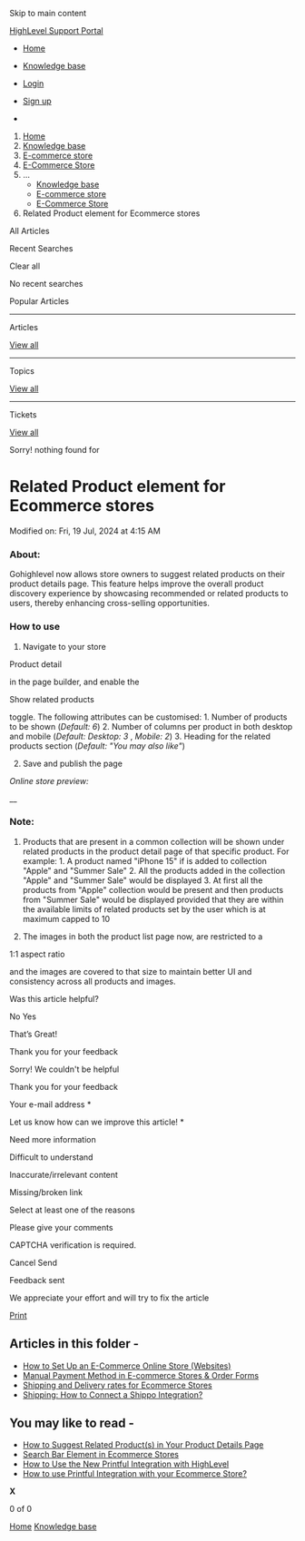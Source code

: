 Skip to main content

[ HighLevel Support Portal ](https://help.gohighlevel.com)

  * [ Home ](/support/home)
  * [ Knowledge base ](/support/solutions)

  * [Login](/support/login)
  * [Sign up](/support/signup)
  * 

  1. [Home](/support/home)
  2. [Knowledge base](/support/solutions)
  3. [E-commerce store](/support/solutions/155000000059)
  4. [E-Commerce Store](/support/solutions/folders/155000000182)
  5. ... 
     * [Knowledge base](/support/solutions)
     * [E-commerce store](/support/solutions/155000000059)
     * [E-Commerce Store](/support/solutions/folders/155000000182)
  6. Related Product element for Ecommerce stores

All  Articles 

Recent Searches

Clear all

No recent searches

Popular Articles

* * *

Articles

[View all](/support/search/solutions)

* * *

Topics

[View all](/support/search/topics)

* * *

Tickets

[View all](/support/search/tickets)

Sorry! nothing found for   

# Related Product element for Ecommerce stores

Modified on: Fri, 19 Jul, 2024 at 4:15 AM

### About:

Gohighlevel now allows store owners to suggest related products on their product details page. This feature helps improve the overall product discovery experience by showcasing recommended or related products to users, thereby enhancing cross-selling opportunities.

### How to use 

  1. Navigate to your store 

Product detail

 in the page builder, and enable the 

Show related products

 toggle. The following attributes can be customised:
    1. Number of products to be shown (_Default: 6_)
    2. Number of columns per product in both desktop and mobile (_Default: Desktop: 3_ , _Mobile: 2_)
    3. Heading for the related products section (_Default: "You may also like"_)  

  2. Save and publish the page

 _Online store preview:_

__  

###   

###   

###   

### Note:

  1. Products that are present in a common collection will be shown under related products in the product detail page of that specific product. For example:
    1. A product named "iPhone 15" if is added to collection "Apple" and "Summer Sale"
    2. All the products added in the collection "Apple" and "Summer Sale" would be displayed
    3. At first all the products from "Apple" collection would be present and then products from "Summer Sale" would be displayed provided that they are within the available limits of related products set by the user which is at maximum capped to 10

  2. The images in both the product list page now, are restricted to a 

1:1 aspect ratio 

and the images are covered to that size to maintain better UI and consistency across all products and images.

Was this article helpful?

No  Yes 

That’s Great!

Thank you for your feedback

Sorry! We couldn't be helpful

Thank you for your feedback

Your e-mail address *

Let us know how can we improve this article! *

Need more information 

Difficult to understand 

Inaccurate/irrelevant content 

Missing/broken link 

Select at least one of the reasons 

Please give your comments 

CAPTCHA verification is required. 

Cancel  Send 

Feedback sent

We appreciate your effort and will try to fix the article

[Print](javascript:print\(\))

## Articles in this folder -

  * [How to Set Up an E-Commerce Online Store (Websites)](/support/solutions/articles/155000001157-how-to-set-up-an-e-commerce-online-store-websites-)
  * [Manual Payment Method in E-commerce Stores & Order Forms](/support/solutions/articles/155000002897-manual-payment-method-in-e-commerce-stores-order-forms)
  * [Shipping and Delivery rates for Ecommerce Stores](/support/solutions/articles/155000002842-shipping-and-delivery-rates-for-ecommerce-stores)
  * [Shipping: How to Connect a Shippo Integration?](/support/solutions/articles/155000003109-shipping-how-to-connect-a-shippo-integration-)

## You may like to read -

  * [How to Suggest Related Product(s) in Your Product Details Page](/support/solutions/articles/155000002834-how-to-suggest-related-product-s-in-your-product-details-page)
  * [Search Bar Element in Ecommerce Stores](/support/solutions/articles/155000002771-search-bar-element-in-ecommerce-stores)
  * [How to Use the New Printful Integration with HighLevel](/support/solutions/articles/155000002602-how-to-use-the-new-printful-integration-with-highlevel)
  * [How to use Printful Integration with your Ecommerce Store?](/support/solutions/articles/155000002442-how-to-use-printful-integration-with-your-ecommerce-store-)

**X**

0 of 0 []()

[Home](/support/home) [Knowledge base](/support/solutions)
